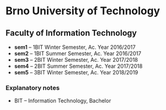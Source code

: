 # Brno University of Technology

## Faculty of Information Technology

- **sem1** – 1BIT Winter Semester, Ac. Year 2016/2017
- **sem2** – 1BIT Summer Semester, Ac. Year 2016/2017
- **sem3** – 2BIT Winter Semester, Ac. Year 2017/2018
- **sem4** – 2BIT Summer Semester, Ac. Year 2017/2018
- **sem5** – 3BIT Winter Semester, Ac. Year 2018/2019

### Explanatory notes
- BIT – Information Technology, Bachelor
